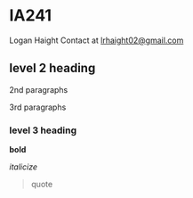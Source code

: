 # IA241
Logan Haight
Contact at lrhaight02@gmail.com

## level 2 heading

2nd paragraphs

3rd paragraphs


### level 3 heading

**bold**

*italicize*

> quote
